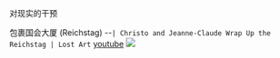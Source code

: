 对现实的干预

包裹国会大厦 (Reichstag) 
--`| Christo and Jeanne-Claude Wrap Up the Reichstag | Lost Art` [youtube](https://www.youtube.com/watch?v=4zYKa6xmbjQ?t=28)
![](https://static.dezeen.com/uploads/2021/09/arc-de-triomphe-wrapped-christo-and-jeanne-claude_dezeen_2364_col_4.jpg)